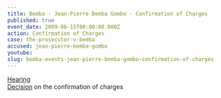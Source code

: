 ```yaml
---
title: Bemba - Jean-Pierre Bemba Gombo - Confirmation of Charges
published: true
event_date: 2009-06-15T00:00:00.000Z
action: Confirmation of Charges
case: the-prosecutor-v-bemba
accused: jean-pierre-bemba-gombo
youtube:
slug: bemba-events-jean-pierre-bemba-gombo-confirmation-of-charges
---
```



[Hearing](https://youtu.be/xXhDJyL4W4Y)
<br>[Decision](http://www.icc-cpi.int/iccdocs/doc/doc699541.pdf) on the confirmation of charges